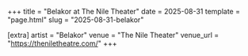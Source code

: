 +++
title = "Belakor at The Nile Theater"
date = 2025-08-31
template = "page.html"
slug = "2025-08-31-belakor"

[extra]
artist = "Belakor"
venue = "The Nile Theater"
venue_url = "https://theniletheatre.com/"
+++
